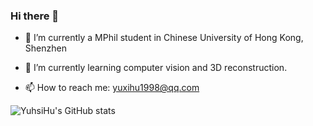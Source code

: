 ### Hi there 👋

- 🔭 I’m currently a MPhil student in Chinese University of Hong Kong, Shenzhen

- 🌱 I’m currently learning computer vision and 3D reconstruction.

- 📫 How to reach me: yuxihu1998@qq.com

  

![YuhsiHu's GitHub stats](https://github-readme-stats.vercel.app/api?username=YuhsiHu)

